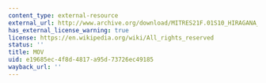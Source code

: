 ```yaml
---
content_type: external-resource
external_url: http://www.archive.org/download/MITRES21F.01S10_HIRAGANA_EXERCISES/1c8.mov
has_external_license_warning: true
license: https://en.wikipedia.org/wiki/All_rights_reserved
status: ''
title: MOV
uid: e19685ec-4f8d-4817-a95d-73726ec49185
wayback_url: ''
---
```

